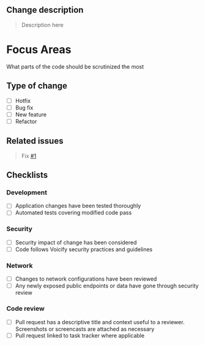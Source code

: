 ## Change description

> Description here

# Focus Areas

What parts of the code should be scrutinized the most

## Type of change
- [ ] Hotfix
- [ ] Bug fix
- [ ] New feature
- [ ] Refactor

## Related issues

> Fix [#1]() 

## Checklists

### Development

- [ ] Application changes have been tested thoroughly
- [ ] Automated tests covering modified code pass

### Security

- [ ] Security impact of change has been considered
- [ ] Code follows Voicify security practices and guidelines

### Network

- [ ] Changes to network configurations have been reviewed
- [ ] Any newly exposed public endpoints or data have gone through security review

### Code review 

- [ ] Pull request has a descriptive title and context useful to a reviewer. Screenshots or screencasts are attached as necessary
- [ ] Pull request linked to task tracker where applicable